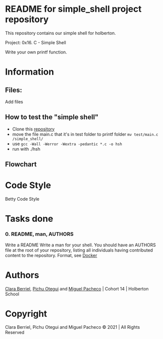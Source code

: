 
# README for simple_shell project repository

This repository contains our simple shell for holberton.

Project: 0x16. C - Simple Shell

Write your own printf function.

# Information


## Files:
 Add files

## How to test the "simple shell"

-   Clone this [repository](https://github.com/Miguel22247/simple_shell/)
-   move the file main.c that it's in test folder to printf folder `mv test/main.c /simple_shell/`
-   use  `gcc -Wall -Werror -Wextra -pedantic *.c -o hsh`
-   run with ./hsh

## Flowchart

# Code Style

Betty Code Style
 
# Tasks done
  ### 0. README, man, AUTHORS

   Write a README
   Write a man for your shell.
   You should have an AUTHORS file at the root of your repository, listing all individuals having contributed content to the repository. Format, see [Docker](https://intranet.hbtn.io/rltoken/xvzr_eas4Z83gL3Fp0slag)
  
# Authors

[Clara Berriel](https://github.com/jtusetgraniello), [Pichu Otegui](https://github.com/pichu185) and [Miguel Pacheco](https://github.com/Miguel22247) | Cohort 14 | Holberton School

# Copyright

Clara Berriel, Pichu Otegui and Miguel Pacheco &copy; 2021 | All Rights Reserved
